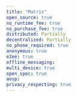 ```yaml
---
title: "Matrix"
open_source: true
no_runtime_fee: true
no_purchase_fee: true
distributed: Partially
decentralized: Partially
no_phone_required: true
anonymous: true
e2ee: true
offline_messaging:
multi_device: true
open_spec: true
aosp:
privacy_respecting: true
---
```


